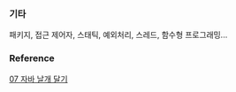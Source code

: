 ### 기타
패키지, 접근 제어자, 스태틱, 예외처리, 스레드, 함수형 프로그래밍...

### Reference
[07 자바 날개 달기](https://wikidocs.net/194)<br>
